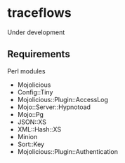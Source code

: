 # traceflows
Under development

## Requirements
Perl modules
- Mojolicious
- Config::Tiny
- Mojolicious::Plugin::AccessLog
- Mojo::Server::Hypnotoad
- Mojo::Pg
- JSON::XS
- XML::Hash::XS
- Minion
- Sort::Key
- Mojolicious::Plugin::Authentication
